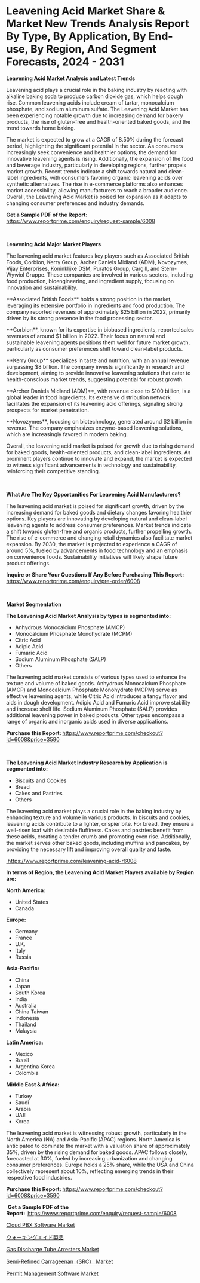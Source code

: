 <p><h1>Leavening Acid Market Share & Market New Trends Analysis Report By Type, By Application, By End-use, By Region, And Segment Forecasts, 2024 - 2031</h1></p><p><strong>Leavening Acid Market Analysis and Latest Trends</strong></p>
<p><p>Leavening acid plays a crucial role in the baking industry by reacting with alkaline baking soda to produce carbon dioxide gas, which helps dough rise. Common leavening acids include cream of tartar, monocalcium phosphate, and sodium aluminum sulfate. The Leavening Acid Market has been experiencing notable growth due to increasing demand for bakery products, the rise of gluten-free and health-oriented baked goods, and the trend towards home baking.</p><p>The market is expected to grow at a CAGR of 8.50% during the forecast period, highlighting the significant potential in the sector. As consumers increasingly seek convenience and healthier options, the demand for innovative leavening agents is rising. Additionally, the expansion of the food and beverage industry, particularly in developing regions, further propels market growth. Recent trends indicate a shift towards natural and clean-label ingredients, with consumers favoring organic leavening acids over synthetic alternatives. The rise in e-commerce platforms also enhances market accessibility, allowing manufacturers to reach a broader audience. Overall, the Leavening Acid Market is poised for expansion as it adapts to changing consumer preferences and industry demands.</p></p>
<p><strong>Get a Sample PDF of the Report:&nbsp;</strong> <a href="https://www.reportprime.com/enquiry/request-sample/6008">https://www.reportprime.com/enquiry/request-sample/6008</a></p>
<p>&nbsp;</p>
<p><strong>Leavening Acid Major Market Players</strong></p>
<p><p>The leavening acid market features key players such as Associated British Foods, Corbion, Kerry Group, Archer Daniels Midland (ADM), Novozymes, Vijay Enterprises, Koninklijke DSM, Puratos Group, Cargill, and Stern-Wywiol Gruppe. These companies are involved in various sectors, including food production, bioengineering, and ingredient supply, focusing on innovation and sustainability.</p><p>**Associated British Foods** holds a strong position in the market, leveraging its extensive portfolio in ingredients and food production. The company reported revenues of approximately $25 billion in 2022, primarily driven by its strong presence in the food processing sector.</p><p>**Corbion**, known for its expertise in biobased ingredients, reported sales revenues of around $1 billion in 2022. Their focus on natural and sustainable leavening agents positions them well for future market growth, particularly as consumer preferences shift toward clean-label products.</p><p>**Kerry Group** specializes in taste and nutrition, with an annual revenue surpassing $8 billion. The company invests significantly in research and development, aiming to provide innovative leavening solutions that cater to health-conscious market trends, suggesting potential for robust growth.</p><p>**Archer Daniels Midland (ADM)**, with revenue close to $100 billion, is a global leader in food ingredients. Its extensive distribution network facilitates the expansion of its leavening acid offerings, signaling strong prospects for market penetration.</p><p>**Novozymes**, focusing on biotechnology, generated around $2 billion in revenue. The company emphasizes enzyme-based leavening solutions, which are increasingly favored in modern baking.</p><p>Overall, the leavening acid market is poised for growth due to rising demand for baked goods, health-oriented products, and clean-label ingredients. As prominent players continue to innovate and expand, the market is expected to witness significant advancements in technology and sustainability, reinforcing their competitive standing.</p></p>
<p>&nbsp;</p>
<p><strong>What Are The Key Opportunities For Leavening Acid Manufacturers?</strong></p>
<p><p>The leavening acid market is poised for significant growth, driven by the increasing demand for baked goods and dietary changes favoring healthier options. Key players are innovating by developing natural and clean-label leavening agents to address consumer preferences. Market trends indicate a shift towards gluten-free and organic products, further propelling growth. The rise of e-commerce and changing retail dynamics also facilitate market expansion. By 2030, the market is projected to experience a CAGR of around 5%, fueled by advancements in food technology and an emphasis on convenience foods. Sustainability initiatives will likely shape future product offerings.</p></p>
<p><strong>Inquire or Share Your Questions If Any Before Purchasing This Report:</strong> <a href="https://www.reportprime.com/enquiry/pre-order/6008">https://www.reportprime.com/enquiry/pre-order/6008</a></p>
<p>&nbsp;</p>
<p><strong>Market Segmentation</strong></p>
<p><strong>The Leavening Acid Market Analysis by types is segmented into:</strong></p>
<p><ul><li>Anhydrous Monocalcium Phosphate (AMCP)</li><li>Monocalcium Phosphate Monohydrate (MCPM)</li><li>Citric Acid</li><li>Adipic Acid</li><li>Fumaric Acid</li><li>Sodium Aluminum Phosphate (SALP)</li><li>Others</li></ul></p>
<p><p>The leavening acid market consists of various types used to enhance the texture and volume of baked goods. Anhydrous Monocalcium Phosphate (AMCP) and Monocalcium Phosphate Monohydrate (MCPM) serve as effective leavening agents, while Citric Acid introduces a tangy flavor and aids in dough development. Adipic Acid and Fumaric Acid improve stability and increase shelf life. Sodium Aluminum Phosphate (SALP) provides additional leavening power in baked products. Other types encompass a range of organic and inorganic acids used in diverse applications.</p></p>
<p><strong>Purchase this Report:&nbsp;</strong><a href="https://www.reportprime.com/checkout?id=6008&price=3590">https://www.reportprime.com/checkout?id=6008&price=3590</a></p>
<p>&nbsp;</p>
<p><strong>The Leavening Acid Market Industry Research by Application is segmented into:</strong></p>
<p><ul><li>Biscuits and Cookies</li><li>Bread</li><li>Cakes and Pastries</li><li>Others</li></ul></p>
<p><p>The leavening acid market plays a crucial role in the baking industry by enhancing texture and volume in various products. In biscuits and cookies, leavening acids contribute to a lighter, crispier bite. For bread, they ensure a well-risen loaf with desirable fluffiness. Cakes and pastries benefit from these acids, creating a tender crumb and promoting even rise. Additionally, the market serves other baked goods, including muffins and pancakes, by providing the necessary lift and improving overall quality and taste.</p></p>
<p><a href="https://www.reportprime.com/leavening-acid-r6008">&nbsp;https://www.reportprime.com/leavening-acid-r6008</a></p>
<p><strong>In terms of Region, the Leavening Acid Market Players available by Region are:</strong></p>
<p>
    <p> <strong> North America: </strong>
        <ul>
            <li>United States</li>
            <li>Canada</li>
        </ul>
        </p> 
    <p> <strong> Europe: </strong>
        <ul>
            <li>Germany</li>
            <li>France</li>
            <li>U.K.</li>
            <li>Italy</li>
            <li>Russia</li>
        </ul>
        </p> 
    <p> <strong> Asia-Pacific: </strong>
        <ul>
            <li>China</li>
            <li>Japan</li>
            <li>South Korea</li>
            <li>India</li>
            <li>Australia</li>
            <li>China Taiwan</li>
            <li>Indonesia</li>
            <li>Thailand</li>
            <li>Malaysia</li>
        </ul>
        </p> 
    <p> <strong> Latin America: </strong>
        <ul>
            <li>Mexico</li>
            <li>Brazil</li>
            <li>Argentina Korea</li>
            <li>Colombia</li>
        </ul>
        </p> 
    <p> <strong> Middle East & Africa: </strong>
        <ul>
            <li>Turkey</li>
            <li>Saudi</li>
            <li>Arabia</li>
            <li>UAE</li>
            <li>Korea</li>
        </ul>
    </p>
    </p>
<p><p>The leavening acid market is witnessing robust growth, particularly in the North America (NA) and Asia-Pacific (APAC) regions. North America is anticipated to dominate the market with a valuation share of approximately 35%, driven by the rising demand for baked goods. APAC follows closely, forecasted at 30%, fueled by increasing urbanization and changing consumer preferences. Europe holds a 25% share, while the USA and China collectively represent about 10%, reflecting emerging trends in their respective food industries.</p></p>
<p><strong>Purchase this Report: </strong><a href="https://www.reportprime.com/checkout?id=6008&price=3590">https://www.reportprime.com/checkout?id=6008&price=3590</a></p>
<p>&nbsp;<strong>Get a Sample PDF of the Report:&nbsp;&nbsp;</strong><a href="https://www.reportprime.com/enquiry/request-sample/6008">https://www.reportprime.com/enquiry/request-sample/6008</a></p>
<p><strong></strong></p>
<p><p><a href="https://www.linkedin.com/pulse/market-trends-global-cloud-pbx-software-forecast-analysis-2024-myxzf?trackingId=3kVqcAP6QiaBwRnogvyDow%3D%3D">Cloud PBX Software Market</a></p><p><a href="https://medium.com/@eunawiegad2023/%E3%82%B0%E3%83%AD%E3%83%BC%E3%83%90%E3%83%AB%E6%AD%A9%E8%A1%8C%E8%A3%9C%E5%8A%A9%E5%85%B7%E5%B8%82%E5%A0%B4-%E3%83%88%E3%83%AC%E3%83%B3%E3%83%89-%E4%BA%88%E6%B8%AC-%E3%81%8A%E3%82%88%E3%81%B3%E5%B8%82%E5%A0%B4%E6%88%A6%E7%95%A5%E5%88%86%E6%9E%90-2024%E5%B9%B4-2031%E5%B9%B4-7a1e01eabd43">ウォーキングエイド製品</a></p><p><a href="https://medium.com/@kelleebernier1851/the-role-of-gas-discharge-tube-arresters-market-applications-telecommunications-cable-tv-e0ab2ef26a3f">Gas Discharge Tube Arresters Market</a></p><p><a href="https://issuu.com/reportprime-2/docs/semi-refined-carrageenansrc-market-_5d03cec30f4810">Semi-Refined Carrageenan（SRC） Market</a></p><p><a href="https://www.linkedin.com/pulse/global-permit-management-software-market-status-2024-2031-994jf?trackingId=xcSjspNmS2GDkbJaNosg9A%3D%3D">Permit Management Software Market</a></p></p>